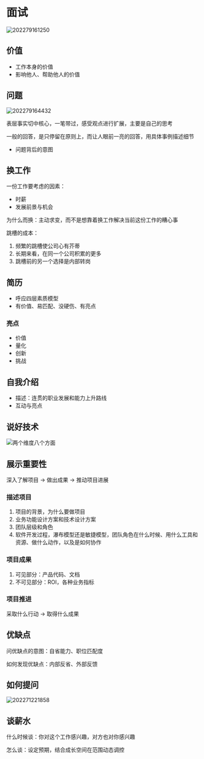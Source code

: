 # 面试

![202279161250](/assets/202279161250.webp)

## 价值

- 工作本身的价值
- 影响他人、帮助他人的价值

## 问题

![202279164432](/assets/202279164432.webp)

表层事实切中核心，一笔带过，感受观点进行扩展，主要是自己的思考

一般的回答，是只停留在原则上，而让人眼前一亮的回答，用具体事例描述细节

- 问题背后的意图

## 换工作

一份工作要考虑的因素：

- 时薪
- 发展前景与机会

为什么而换：主动求变，而不是想靠着换工作解决当前这份工作的糟心事

跳槽的成本：

1. 频繁的跳槽使公司心有芥蒂
2. 长期来看，在同一个公司积累的更多
3. 跳槽前的另一个选择是内部转岗

## 简历

- 呼应四层素质模型
- 有价值、易匹配、没硬伤、有亮点

### 亮点

- 价值
- 量化
- 创新
- 挑战

## 自我介绍

- 描述：连贯的职业发展和能力上升路线
- 互动与亮点

## 说好技术

![两个维度八个方面](/assets/2022711215055.webp)

## 展示重要性

深入了解项目 -> 做出成果 -> 推动项目进展

### 描述项目

1. 项目的背景，为什么要做项目
2. 业务功能设计方案和技术设计方案
3. 团队层级和角色
4. 软件开发过程，瀑布模型还是敏捷模型，团队角色在什么时候、用什么工具和资源、做什么动作，以及是如何协作

### 项目成果

1. 可见部分：产品代码、文档
2. 不可见部分：ROI，各种业务指标

### 项目推进

采取什么行动 -> 取得什么成果

## 优缺点

问优缺点的意图：自省能力、职位匹配度

如何发现优缺点：内部反省、外部反馈

## 如何提问

![202271221858](/assets/202271221858.webp)

## 谈薪水

什么时候谈：你对这个工作感兴趣，对方也对你感兴趣

怎么谈：设定预期，结合成长空间在范围动态调控

